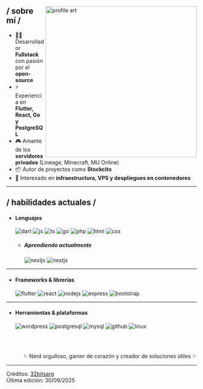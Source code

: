 
<div>

<img align="right" width="400" alt="profile art" src="https://i.imgur.com/EBkxhtc.png"/>

<h2> / sobre mí /</h2>
  
- 👨‍💻 Desarrollador **Fullstack** con pasión por el **open-source**  
- ⚡ Experiencia en **Flutter, React, Go y PostgreSQL**  
- 🎮 Amante de los **servidores privados** (Lineage, Minecraft, MU Online)  
- 📦 Autor de proyectos como **Stockcito**  
- 🚀 Interesado en **infraestructura, VPS y despliegues en contenedores**  

---

<h2> / habilidades actuales / </h2>
  
- <h4> Lenguajes </h4>
  <img src="https://img.shields.io/badge/Dart-0175C2?style=for-the-badge&logo=dart&logoColor=white" alt="dart" />
  <img src="https://img.shields.io/badge/JavaScript-323330?style=for-the-badge&logo=javascript&logoColor=F7DF1E" alt="js" />
  <img src="https://img.shields.io/badge/TypeScript-007ACC?style=for-the-badge&logo=typescript&logoColor=white" alt="ts" />
  <img src="https://img.shields.io/badge/Go-00ADD8?style=for-the-badge&logo=go&logoColor=white" alt="go" />
  <img src="https://img.shields.io/badge/PHP-777BB4?style=for-the-badge&logo=php&logoColor=white" alt="php" />
  <img src="https://img.shields.io/badge/HTML5-E34F26?style=for-the-badge&logo=html5&logoColor=white" alt="html" />
  <img src="https://img.shields.io/badge/CSS3-1572B6?style=for-the-badge&logo=css3&logoColor=white" alt="css" />
  
  - <h5> Aprendiendo actualmente </h5>
    <img src="https://img.shields.io/badge/Next.js-000000?style=for-the-badge&logo=nextdotjs&logoColor=white" alt="nextjs" />
    <img src="https://img.shields.io/badge/NestJS-E0234E?style=for-the-badge&logo=nestjs&logoColor=white" alt="nestjs" />

---

- <h4> Frameworks & librerías </h4>
  <img src="https://img.shields.io/badge/Flutter-02569B?style=for-the-badge&logo=flutter&logoColor=white" alt="flutter" />
  <img src="https://img.shields.io/badge/React-20232A?style=for-the-badge&logo=react&logoColor=61DAFB" alt="react" />
  <img src="https://img.shields.io/badge/Node.js-339933?style=for-the-badge&logo=nodedotjs&logoColor=white" alt="nodejs" />
  <img src="https://img.shields.io/badge/Express.js-404d59?style=for-the-badge" alt="express" />
  <img src="https://img.shields.io/badge/Bootstrap-563D7C?style=for-the-badge&logo=bootstrap&logoColor=white" alt="bootstrap" />

---

- <h4> Herramientas & plataformas </h4>
  <img src="https://img.shields.io/badge/WordPress-21759B?style=for-the-badge&logo=wordpress&logoColor=white" alt="wordpress" />
  <img src="https://img.shields.io/badge/PostgreSQL-316192?style=for-the-badge&logo=postgresql&logoColor=white" alt="postgresql" />
  <img src="https://img.shields.io/badge/MySQL-4479A1?style=for-the-badge&logo=mysql&logoColor=white" alt="mysql" />
  <img src="https://img.shields.io/badge/GitHub-181717?style=for-the-badge&logo=github&logoColor=white" alt="github" />
  <img src="https://img.shields.io/badge/Linux-FCC624?style=for-the-badge&logo=linux&logoColor=black" alt="linux" />
  
  </br></br>
  
<div align="right">
  ✨ Nerd orgulloso, gamer de corazón y creador de soluciones útiles ✨
</div>
</div>

------
Créditos: [32bitsarg](https://github.com/32bitsarg)  
Última edición: 30/09/2025
